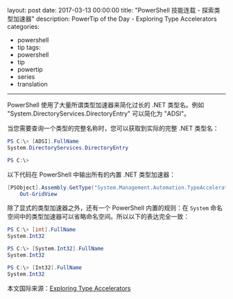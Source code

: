 layout: post
date: 2017-03-13 00:00:00
title: "PowerShell 技能连载 - 探索类型加速器"
description: PowerTip of the Day - Exploring Type Accelerators
categories:
- powershell
- tip
tags:
- powershell
- tip
- powertip
- series
- translation
---
PowerShell 使用了大量所谓类型加速器来简化过长的 .NET 类型名。例如 "System.DirectoryServices.DirectoryEntry" 可以简化为 "ADSI"。

当您需要查询一个类型的完整名称时，您可以获取到实际的完整 .NET 类型名：

```powershell
PS C:\> [ADSI].FullName
System.DirectoryServices.DirectoryEntry

PS C:\>
```

以下代码在 PowerShell 中输出所有的内置 .NET 类型加速器：

```powershell
[PSObject].Assembly.GetType("System.Management.Automation.TypeAccelerators")::get |
    Out-GridView
```

除了显式的类型加速器之外，还有一个 PowerShell 内置的规则：在 `System` 命名空间中的类型加速器可以省略命名空间。所以以下的表达完全一致：

```powershell
PS C:\> [int].FullName
System.Int32

PS C:\> [System.Int32].FullName
System.Int32

PS C:\> [Int32].FullName
System.Int32
```

<!--more-->
本文国际来源：[Exploring Type Accelerators](http://community.idera.com/powershell/powertips/b/tips/posts/exploring-type-accelerators)

